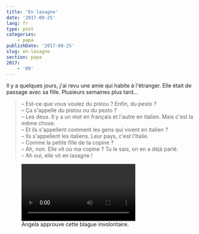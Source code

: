 ```yaml
---
title: 'En lasagne'
date: '2017-09-25'
lang: fr
type: post
categories:
    - papa
publishDate: '2017-09-25'
slug: en-lasagne
section: papa
2017:
    - '09'
---
```


Il y a quelques jours, j'ai revu une amie qui habite à l'étranger. Elle était de passage avec sa fille. Plusieurs semaines plus tard…

<!--more-->

> – Est-ce que vous voulez du pistou ? Enfin, du pesto ?  
> – Ça s'appelle du pistou ou du pesto ?  
> – Les deux. Il y a un mot en français et l'autre en italien. Mais c'est la même chose.  
> – Et ils s'appellent comment les gens qui vivent en italien ?  
> – Ils s'appellent les italiens. Leur pays, c'est l'Italie.  
> – Comme la petite fille de ta copine ?  
> – Ah, non. Elle vit où ma copine ? Tu le sais, on en a déjà parlé.  
> – Ah oui, elle vit en lasagne !

<figure>
  <video autoplay="autoplay" loop="loop">
    <source src="{{<fileFolder>}}merkel.gif.mp4" type="video/mp4" />
    <img src="{{<fileFolder>}}merkel.gif" alt="Angela Merkel acquiesce"/>
  </video>
  <figcaption>Angela approuve cette blague involontaire.</figcaption>
</figure>
